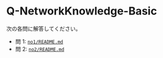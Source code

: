 # Q-NetworkKnowledge-Basic

次の各問に解答してください。

- 問 1: [`no1/README.md`](no1/README.md)
- 問 2: [`no2/README.md`](no2/README.md)
